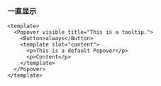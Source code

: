 ### 一直显示

<!--start-code-->

```vue
<template>
  <Popover visible title="This is a tooltip.">
    <Button>always</Button>
    <template slot="content">
      <p>This is a default Popover</p>
      <p>Content</p>
    </template>
  </Popover>
</template>
```

<!--end-code-->
